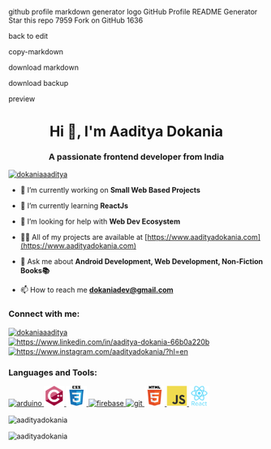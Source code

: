 github profile markdown generator logo
GitHub Profile README Generator
Star this repo
7959
Fork on GitHub
1636

back to edit

copy-markdown

download markdown

download backup

preview
<h1 align="center">Hi 👋, I'm Aaditya Dokania</h1>
<h3 align="center">A passionate frontend developer from India</h3>

<p align="left"> <a href="https://twitter.com/dokaniaaaditya" target="blank"><img src="https://img.shields.io/twitter/follow/dokaniaaaditya?logo=twitter&style=for-the-badge" alt="dokaniaaaditya" /></a> </p>

- 🔭 I’m currently working on **Small Web Based Projects**

- 🌱 I’m currently learning **ReactJs**

- 🤝 I’m looking for help with **Web Dev Ecosystem**

- 👨‍💻 All of my projects are available at [https://www.aadityadokania.com](https://www.aadityadokania.com)

- 💬 Ask me about **Android Development, Web Development, Non-Fiction Books📚**

- 📫 How to reach me **dokaniadev@gmail.com**

<h3 align="left">Connect with me:</h3>
<p align="left">
<a href="https://twitter.com/dokaniaaaditya" target="blank"><img align="center" src="https://raw.githubusercontent.com/rahuldkjain/github-profile-readme-generator/master/src/images/icons/Social/twitter.svg" alt="dokaniaaaditya" height="30" width="40" /></a>
<a href="https://linkedin.com/in/https://www.linkedin.com/in/aaditya-dokania-66b0a220b" target="blank"><img align="center" src="https://raw.githubusercontent.com/rahuldkjain/github-profile-readme-generator/master/src/images/icons/Social/linked-in-alt.svg" alt="https://www.linkedin.com/in/aaditya-dokania-66b0a220b" height="30" width="40" /></a>
<a href="https://instagram.com/https://www.instagram.com/aadityadokania/?hl=en" target="blank"><img align="center" src="https://raw.githubusercontent.com/rahuldkjain/github-profile-readme-generator/master/src/images/icons/Social/instagram.svg" alt="https://www.instagram.com/aadityadokania/?hl=en" height="30" width="40" /></a>
</p>

<h3 align="left">Languages and Tools:</h3>
<p align="left"> <a href="https://www.arduino.cc/" target="_blank" rel="noreferrer"> <img src="https://cdn.worldvectorlogo.com/logos/arduino-1.svg" alt="arduino" width="40" height="40"/> </a> <a href="https://www.w3schools.com/cpp/" target="_blank" rel="noreferrer"> <img src="https://raw.githubusercontent.com/devicons/devicon/master/icons/cplusplus/cplusplus-original.svg" alt="cplusplus" width="40" height="40"/> </a> <a href="https://www.w3schools.com/css/" target="_blank" rel="noreferrer"> <img src="https://raw.githubusercontent.com/devicons/devicon/master/icons/css3/css3-original-wordmark.svg" alt="css3" width="40" height="40"/> </a> <a href="https://firebase.google.com/" target="_blank" rel="noreferrer"> <img src="https://www.vectorlogo.zone/logos/firebase/firebase-icon.svg" alt="firebase" width="40" height="40"/> </a> <a href="https://git-scm.com/" target="_blank" rel="noreferrer"> <img src="https://www.vectorlogo.zone/logos/git-scm/git-scm-icon.svg" alt="git" width="40" height="40"/> </a> <a href="https://www.w3.org/html/" target="_blank" rel="noreferrer"> <img src="https://raw.githubusercontent.com/devicons/devicon/master/icons/html5/html5-original-wordmark.svg" alt="html5" width="40" height="40"/> </a> <a href="https://developer.mozilla.org/en-US/docs/Web/JavaScript" target="_blank" rel="noreferrer"> <img src="https://raw.githubusercontent.com/devicons/devicon/master/icons/javascript/javascript-original.svg" alt="javascript" width="40" height="40"/> </a> <a href="https://reactjs.org/" target="_blank" rel="noreferrer"> <img src="https://raw.githubusercontent.com/devicons/devicon/master/icons/react/react-original-wordmark.svg" alt="react" width="40" height="40"/> </a> </p>

<p><img align="center" src="https://github-readme-stats.vercel.app/api/top-langs?username=aadityadokania&show_icons=true&locale=en&layout=compact" alt="aadityadokania" /></p>

<p><img align="center" src="https://github-readme-streak-stats.herokuapp.com/?user=aadityadokania&" alt="aadityadokania" /></p>
